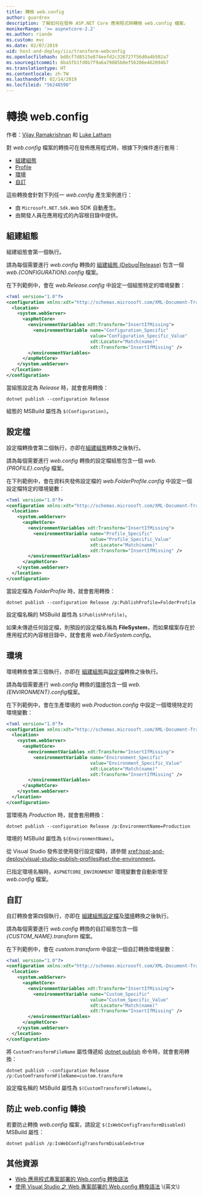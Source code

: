```yaml
---
title: 轉換 web.config
author: guardrex
description: 了解如何在發佈 ASP.NET Core 應用程式時轉換 web.config 檔案。
monikerRange: '>= aspnetcore-2.2'
ms.author: riande
ms.custom: mvc
ms.date: 02/07/2019
uid: host-and-deploy/iis/transform-webconfig
ms.openlocfilehash: bd8cf7d8515e874eefd2c326727f56d0a4b502a7
ms.sourcegitcommit: 6ba5fb1fd0b7f9a6a79085b0ef56206e462094b7
ms.translationtype: HT
ms.contentlocale: zh-TW
ms.lasthandoff: 02/14/2019
ms.locfileid: "56248598"
---
```

# <a name="transform-webconfig"></a>轉換 web.config

作者：[Vijay Ramakrishnan](https://github.com/vijayrkn) 和 [Luke Latham](https://github.com/guardrex)

對 *web.config* 檔案的轉換可在發佈應用程式時，根據下列條件進行套用：

* [組建組態](#build-configuration)
* [Profile](#profile)
* [環境](#environment)
* [自訂](#custom)

這些轉換會針對下列任一 *web.config* 產生案例進行：

* 由 `Microsoft.NET.Sdk.Web` SDK 自動產生。
* 由開發人員在應用程式的內容根目錄中提供。

## <a name="build-configuration"></a>組建組態

組建組態會第一個執行。

請為每個需要進行 *web.config* 轉換的 [組建組態 (Debug|Release)](/dotnet/core/tools/dotnet-publish#options) 包含一個 *web.{CONFIGURATION}.config* 檔案。

在下列範例中，會在 *web.Release.config* 中設定一個組態特定的環境變數：

```xml
<?xml version="1.0"?>
<configuration xmlns:xdt="http://schemas.microsoft.com/XML-Document-Transform">
  <location>
    <system.webServer>
      <aspNetCore>
        <environmentVariables xdt:Transform="InsertIfMissing">
          <environmentVariable name="Configuration_Specific" 
                               value="Configuration_Specific_Value" 
                               xdt:Locator="Match(name)" 
                               xdt:Transform="InsertIfMissing" />
        </environmentVariables>
      </aspNetCore>
    </system.webServer>
  </location>
</configuration>
```

當組態設定為 *Release* 時，就會套用轉換：

```console
dotnet publish --configuration Release
```

組態的 MSBuild 屬性為 `$(Configuration)`。

## <a name="profile"></a>設定檔

設定檔轉換會第二個執行，亦即在[組建組態](#build-configuration)轉換之後執行。

請為每個需要進行 *web.config* 轉換的設定檔組態包含一個 *web.{PROFILE}.config* 檔案。

在下列範例中，會在資料夾發佈設定檔的 *web.FolderProfile.config* 中設定一個設定檔特定的環境變數：

```xml
<?xml version="1.0"?>
<configuration xmlns:xdt="http://schemas.microsoft.com/XML-Document-Transform">
  <location>
    <system.webServer>
      <aspNetCore>
        <environmentVariables xdt:Transform="InsertIfMissing">
          <environmentVariable name="Profile_Specific" 
                               value="Profile_Specific_Value" 
                               xdt:Locator="Match(name)" 
                               xdt:Transform="InsertIfMissing" />
        </environmentVariables>
      </aspNetCore>
    </system.webServer>
  </location>
</configuration>
```

當設定檔為 *FolderProfile* 時，就會套用轉換：

```console
dotnet publish --configuration Release /p:PublishProfile=FolderProfile
```

設定檔名稱的 MSBuild 屬性為 `$(PublishProfile)`。

如果未傳遞任何設定檔，則預設的設定檔名稱為 **FileSystem**，而如果檔案存在於應用程式的內容根目錄中，就會套用 *web.FileSystem.config*。

## <a name="environment"></a>環境

環境轉換會第三個執行，亦即在 [組建組態](#build-configuration)與[設定檔](#profile)轉換之後執行。

請為每個需要進行 *web.config* 轉換的[環境](xref:fundamentals/environments)包含一個 *web.{ENVIRONMENT}.config*檔案。

在下列範例中，會在生產環境的 *web.Production.config* 中設定一個環境特定的環境變數：

```xml
<?xml version="1.0"?>
<configuration xmlns:xdt="http://schemas.microsoft.com/XML-Document-Transform">
  <location>
    <system.webServer>
      <aspNetCore>
        <environmentVariables xdt:Transform="InsertIfMissing">
          <environmentVariable name="Environment_Specific" 
                               value="Environment_Specific_Value" 
                               xdt:Locator="Match(name)" 
                               xdt:Transform="InsertIfMissing" />
        </environmentVariables>
      </aspNetCore>
    </system.webServer>
  </location>
</configuration>
```

當環境為 *Production* 時，就會套用轉換：

```console
dotnet publish --configuration Release /p:EnvironmentName=Production
```

環境的 MSBuild 屬性為 `$(EnvironmentName)`。

從 Visual Studio 發佈並使用發行設定檔時，請參閱 <xref:host-and-deploy/visual-studio-publish-profiles#set-the-environment>。

已指定環境名稱時，`ASPNETCORE_ENVIRONMENT` 環境變數會自動新增至 *web.config* 檔案。

## <a name="custom"></a>自訂

自訂轉換會第四個執行，亦即在 [組建組態](#build-configuration)[設定檔](#profile)及[環境](#environment)轉換之後執行。

請為每個需要進行 *web.config* 轉換的自訂組態包含一個 *{CUSTOM_NAME}.transform* 檔案。

在下列範例中，會在 *custom.transform* 中設定一個自訂轉換環境變數：

```xml
<?xml version="1.0"?>
<configuration xmlns:xdt="http://schemas.microsoft.com/XML-Document-Transform">
  <location>
    <system.webServer>
      <aspNetCore>
        <environmentVariables xdt:Transform="InsertIfMissing">
          <environmentVariable name="Custom_Specific" 
                               value="Custom_Specific_Value" 
                               xdt:Locator="Match(name)" 
                               xdt:Transform="InsertIfMissing" />
        </environmentVariables>
      </aspNetCore>
    </system.webServer>
  </location>
</configuration>
```

將 `CustomTransformFileName` 屬性傳遞給 [dotnet publish](/dotnet/core/tools/dotnet-publish) 命令時，就會套用轉換：

```console
dotnet publish --configuration Release /p:CustomTransformFileName=custom.transform
```

設定檔名稱的 MSBuild 屬性為 `$(CustomTransformFileName)`。

## <a name="prevent-webconfig-transformation"></a>防止 web.config 轉換

若要防止轉換 *web.config* 檔案，請設定 `$(IsWebConfigTransformDisabled)` MSBuild 屬性：

```console
dotnet publish /p:IsWebConfigTransformDisabled=true
```

## <a name="additional-resources"></a>其他資源

* [Web 應用程式專案部署的 Web.config 轉換語法](http://go.microsoft.com/fwlink/?LinkId=301874)
* [使用 Visual Studio 之 Web 專案部署的 Web.config 轉換語法](https://docs.microsoft.com/previous-versions/aspnet/dd465326(v=vs.110)) \(英文\)
